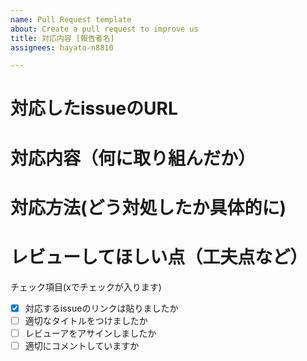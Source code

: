 ```yaml
---
name: Pull Request template
about: Create a pull request to improve us
title: 対応内容 [報告者名]
assignees: hayato-n8810

---
```


# 対応したissueのURL 


# 対応内容（何に取り組んだか）


# 対応方法(どう対処したか具体的に)


# レビューしてほしい点（工夫点など）


チェック項目(xでチェックが入ります)
- [x] 対応するissueのリンクは貼りましたか
- [ ] 適切なタイトルをつけましたか
- [ ] レビューアをアサインしましたか
- [ ] 適切にコメントしていますか